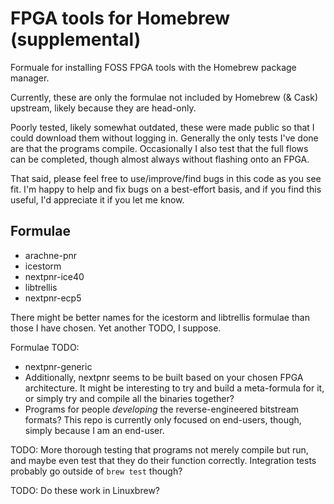 # FPGA tools for Homebrew (supplemental)

Formuale for installing FOSS FPGA tools with the Homebrew package manager.

Currently, these are only the formulae not included by Homebrew (& Cask) upstream,
likely because they are head-only.

Poorly tested, likely somewhat outdated, these were made public so that I could download them without logging in. Generally the only tests I've done are that the programs compile. Occasionally I also test that the full flows can be completed, though almost always without flashing onto an FPGA.

That said, please feel free to use/improve/find bugs in this code as you see fit.
I'm happy to help and fix bugs on a best-effort basis, and if you find this useful, I'd appreciate it if you let me know.

## Formulae

- arachne-pnr
- icestorm
- nextpnr-ice40
- libtrellis
- nextpnr-ecp5

There might be better names for the icestorm and libtrellis formulae than those I have chosen. Yet another TODO, I suppose.

Formulae TODO:
- nextpnr-generic
- Additionally, nextpnr seems to be built based on your chosen FPGA architecture. It might be interesting to try and build a meta-formula for it, or simply try and compile all the binaries together?
- Programs for people *developing* the reverse-engineered bitstream formats? This repo is currently only focused on end-users, though, simply because I am an end-user.

TODO: More thorough testing that programs not merely compile but run, and maybe even test that they do their function correctly. Integration tests probably go outside of `brew test` though?

TODO: Do these work in Linuxbrew?
